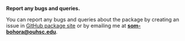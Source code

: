 
**Report any bugs and queries.**

You can report any bugs and queries about the package by creating an issue in [GitHub package site](https://github.com/sbohora/SemiparametricAUC.jl/issues) or by emailing me at **som-bohora@ouhsc.edu**.




